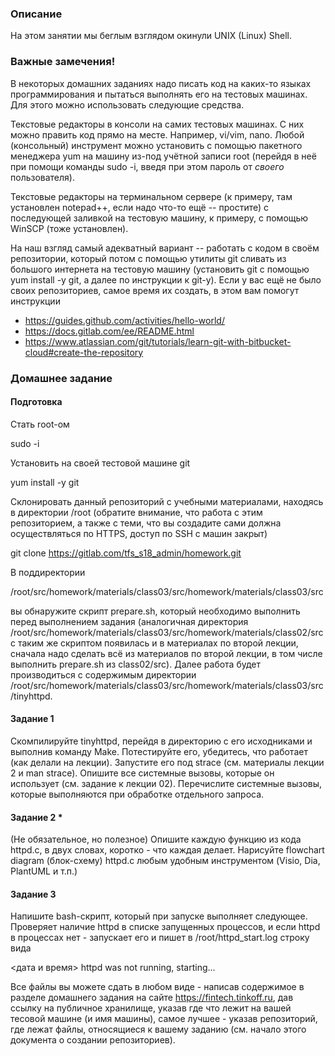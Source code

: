 ### Описание

На этом занятии мы беглым взглядом окинули UNIX (Linux) Shell.

### Важные замечения!

В некоторых домашних заданиях надо писать код на каких-то языках программирования и пытаться выполнять его на тестовых машинах. Для этого можно использовать следующие средства.

Текстовые редакторы в консоли на самих тестовых машинах. С них можно править код прямо на месте. Например, vi/vim, nano. Любой (консольный) инструмент можно установить с помощью пакетного менеджера yum на машину из-под учётной записи root (перейдя в неё при помощи команды sudo -i, введя при этом пароль от _своего_ пользователя).

Текстовые редакторы на терминальном сервере (к примеру, там установлен notepad++, если надо что-то ещё -- простите) с последующей заливкой на тестовую машину, к примеру, с помощью WinSCP (тоже установлен).

На наш взгляд самый адекватный вариант -- работать с кодом в своём репозитории, который потом с помощью утилиты git сливать из большого интернета на тестовую машину (установить git с помощью yum install -y git, а далее по инструкции к git-у). Если у вас ещё не было своих репозиториев, самое время их создать, в этом вам помогут инструкции
* https://guides.github.com/activities/hello-world/
* https://docs.gitlab.com/ee/README.html
* https://www.atlassian.com/git/tutorials/learn-git-with-bitbucket-cloud#create-the-repository

### Домашнее задание

#### Подготовка

Стать root-ом

 sudo -i

Установить на своей тестовой машине git

 yum install -y git

Склонировать данный репозиторий с учебными материалами, находясь в директории /root (обратите внимание, что работа с этим репозиторием, а также с теми, что вы создадите сами должна осуществляться по HTTPS, доступ по SSH с машин закрыт)

 git clone https://gitlab.com/tfs_s18_admin/homework.git

В поддиректории

 /root/src/homework/materials/class03/src/homework/materials/class03/src

вы обнаружите скрипт prepare.sh, который необходимо выполнить перед выполнением задания (аналогичная директория /root/src/homework/materials/class03/src/homework/materials/class02/src с таким же скриптом появилась и в материалах по второй лекции, сначала надо сделать всё из материалов по второй лекции, в том числе выполнить prepare.sh из class02/src). Далее работа будет производиться с содержимым директории /root/src/homework/materials/class03/src/homework/materials/class03/src/tinyhttpd.

#### Задание 1

Скомпилируйте tinyhttpd, перейдя в директорию с его исходниками и выполнив команду Make. Потестируйте его, убедитесь, что работает (как делали на лекции). Запустите его под strace (см. материалы лекции 2 и man strace). Опишите все системные вызовы, которые он использует (см. задание к лекции 02). Перечислите системные вызовы, которые выполняются при обработке отдельного запроса.

#### Задание 2 *

(Не обязательное, но полезное) Опишите каждую функцию из кода httpd.c, в двух словах, коротко - что каждая делает. Нарисуйте flowchart diagram (блок-схему) httpd.c любым удобным инструментом (Visio, Dia, PlantUML и т.п.)

#### Задание 3

Напишите bash-скрипт, который при запуске выполняет следующее. Проверяет наличие httpd в списке запущенных процессов, и если httpd в процессах нет - запускает его и пишет в /root/httpd_start.log строку вида

 <дата и время> httpd was not running, starting...

Все файлы вы можете сдать в любом виде - написав содержимое в разделе домашнего задания на сайте https://fintech.tinkoff.ru, дав ссылку на публичное хранилище, указав где что лежит на вашей тесовой машине (и имя машины), самое лучшее - указав репозиторий, где лежат файлы, относящиеся к вашему заданию (см. начало этого документа о создании репозиториев).
